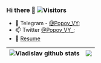 ### Hi there 👋 ![Visitors](https://visitor-badge.glitch.me/badge?page_id=vladislav-popov) 

<!-- My name is Vladislav, I am IT engineer. Geek and a lover of everything related to technology. -->


- 💬 Telegram - [@Popov_VY](https://t.me/Popov_VY);
- 📫 Twitter [@Popov_VY_](https://twitter.com/Popov_VY_);
- 📝 [Resume](https://vladislav-popov.com/cv)

| <img align="center" src="https://github-readme-stats.vercel.app/api?username=vladislav-popov&show_icons=true&include_all_commits=true&theme=buefy&hide_border=true" alt="Vladislav github stats" /></a> | <img align="center" src="https://github-readme-stats.vercel.app/api/top-langs/?username=vladislav-popov&layout=compact&theme=buefy&hide_border=true" /></a> |
| ------------- | ------------- |

